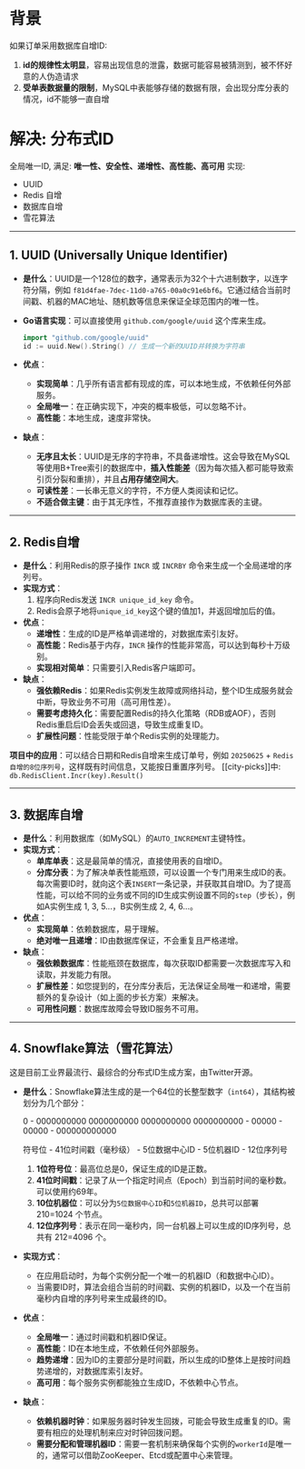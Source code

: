 # 背景
如果订单采用数据库自增ID:
1. **id的规律性太明显**，容易出现信息的泄露，数据可能容易被猜测到，被不怀好意的人伪造请求
2. **受单表数据量的限制**，MySQL中表能够存储的数据有限，会出现分库分表的情况，id不能够一直自增
# 解决: 分布式ID
全局唯一ID, 满足: **唯一性、安全性、递增性、高性能、高可用**
实现:
- UUID
- Redis 自增
- 数据库自增
- 雪花算法
---
## 1. UUID (Universally Unique Identifier)

- **是什么**：UUID是一个128位的数字，通常表示为32个十六进制数字，以连字符分隔，例如 `f81d4fae-7dec-11d0-a765-00a0c91e6bf6`。它通过结合当前时间戳、机器的MAC地址、随机数等信息来保证全球范围内的唯一性。
- **Go语言实现**：可以直接使用 `github.com/google/uuid` 这个库来生成。
    ```go
    import "github.com/google/uuid"
    id := uuid.New().String() // 生成一个新的UUID并转换为字符串
    ```
  
- **优点**：
    - **实现简单**：几乎所有语言都有现成的库，可以本地生成，不依赖任何外部服务。
    - **全局唯一**：在正确实现下，冲突的概率极低，可以忽略不计。
    - **高性能**：本地生成，速度非常快。
- **缺点**：
    - **无序且太长**：UUID是无序的字符串，不具备递增性。这会导致在MySQL等使用B+Tree索引的数据库中，**插入性能差**（因为每次插入都可能导致索引页分裂和重排），并且**占用存储空间大**。
    - **可读性差**：一长串无意义的字符，不方便人类阅读和记忆。
    - **不适合做主键**：由于其无序性，不推荐直接作为数据库表的主键。

---

## 2. Redis自增

- **是什么**：利用Redis的原子操作 `INCR` 或 `INCRBY` 命令来生成一个全局递增的序列号。
- **实现方式**：
    1. 程序向Redis发送 `INCR unique_id_key` 命令。
    2. Redis会原子地将`unique_id_key`这个键的值加1，并返回增加后的值。
- **优点**：
    - **递增性**：生成的ID是严格单调递增的，对数据库索引友好。
    - **高性能**：Redis基于内存，`INCR` 操作的性能非常高，可以达到每秒十万级别。
    - **实现相对简单**：只需要引入Redis客户端即可。
- **缺点**：
    - **强依赖Redis**：如果Redis实例发生故障或网络抖动，整个ID生成服务就会中断，导致业务不可用（高可用性差）。
    - **需要考虑持久化**：需要配置Redis的持久化策略（RDB或AOF），否则Redis重启后ID会丢失或回退，导致生成重复ID。
    - **扩展性问题**：性能受限于单个Redis实例的处理能力。

**项目中的应用**：可以结合日期和Redis自增来生成订单号，例如 `20250625` + `Redis自增的8位序列号`，这样既有时间信息，又能按日重置序列号。
[[city-picks]]中: `db.RedisClient.Incr(key).Result()` 

---

## 3. 数据库自增

- **是什么**：利用数据库（如MySQL）的`AUTO_INCREMENT`主键特性。
- **实现方式**：
    - **单库单表**：这是最简单的情况，直接使用表的自增ID。
    - **分库分表**：为了解决单表性能瓶颈，可以设置一个专门用来生成ID的表。每次需要ID时，就向这个表`INSERT`一条记录，并获取其自增ID。为了提高性能，可以给不同的业务或不同的ID生成实例设置不同的`step`（步长），例如A实例生成 1, 3, 5...，B实例生成 2, 4, 6...。
- **优点**：
    - **实现简单**：依赖数据库，易于理解。
    - **绝对唯一且递增**：ID由数据库保证，不会重复且严格递增。
- **缺点**：
    - **强依赖数据库**：性能瓶颈在数据库，每次获取ID都需要一次数据库写入和读取，并发能力有限。
    - **扩展性差**：如您提到的，在分库分表后，无法保证全局唯一和递增，需要额外的复杂设计（如上面的步长方案）来解决。
    - **可用性问题**：数据库故障会导致ID服务不可用。

---

## 4. Snowflake算法（雪花算法）

这是目前工业界最流行、最综合的分布式ID生成方案，由Twitter开源。

- **是什么**：Snowflake算法生成的是一个64位的长整型数字（`int64`），其结构被划分为几个部分：
    
    0 - 0000000000 0000000000 0000000000 0000000000 - 00000 - 00000 - 000000000000
    
    符号位 - 41位时间戳（毫秒级） - 5位数据中心ID - 5位机器ID - 12位序列号
    
    1. **1位符号位**：最高位总是0，保证生成的ID是正数。
    2. **41位时间戳**：记录了从一个指定时间点（Epoch）到当前时间的毫秒数。可以使用约69年。
    3. **10位机器位**：可以分为`5位数据中心ID`和`5位机器ID`，总共可以部署 210=1024 个节点。
    4. **12位序列号**：表示在同一毫秒内，同一台机器上可以生成的ID序列号，总共有 212=4096 个。
- **实现方式**：
    
    - 在应用启动时，为每个实例分配一个唯一的机器ID（和数据中心ID）。
    - 当需要ID时，算法会组合当前的时间戳、实例的机器ID，以及一个在当前毫秒内自增的序列号来生成最终的ID。
- **优点**：
    
    - **全局唯一**：通过时间戳和机器ID保证。
    - **高性能**：ID在本地生成，不依赖任何外部服务。
    - **趋势递增**：因为ID的主要部分是时间戳，所以生成的ID整体上是按时间趋势递增的，对数据库索引友好。
    - **高可用**：每个服务实例都能独立生成ID，不依赖中心节点。
- **缺点**：
    - **依赖机器时钟**：如果服务器时钟发生回拨，可能会导致生成重复的ID。需要有相应的处理机制来应对时钟回拨问题。
    - **需要分配和管理机器ID**：需要一套机制来确保每个实例的`workerId`是唯一的，通常可以借助ZooKeeper、Etcd或配置中心来管理。
